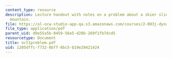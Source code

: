 ```yaml
---
content_type: resource
description: Lecture handout with notes on a problem about a skier sliding on semicircular
  mountain.
file: https://ol-ocw-studio-app-qa.s3.amazonaws.com/courses/2-003j-dynamics-and-control-i-fall-2007/1205dffcf7320bff8bc5b19e28421424_oct1problem.pdf
file_type: application/pdf
parent_uid: d9e55a5b-0459-56e5-d20b-269f1fb7dcd5
resourcetype: Document
title: oct1problem.pdf
uid: 1205dffc-f732-0bff-8bc5-b19e28421424
---
```

